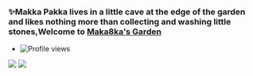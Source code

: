 
### ✨Makka Pakka lives in a little cave at the edge of the garden and likes nothing more than collecting and washing little stones,Welcome to [Maka8ka's Garden][myblog]

* ![Profile views](https://camo.githubusercontent.com/dee148c2f8e291d259bfa72ebe55de333ec4cec6dad8d4afaa664c5e527ee787/68747470733a2f2f677076632e6172747572696f2e6465762f6d616b61386b61)  
<p>
  <img src="https://github-readme-stats.mrdulin.vercel.app/api?username=Maka8ka&show_icons=true&hide_border=true&hide=prs&theme=buefy">
  <img src="https://github-readme-stats.vercel.app/api/top-langs/?username=Maka8ka&layout=compact&hide_border=true&theme=buefy&show_icons=true"> 
</p>

<!-- **Maka8ka/Maka8ka** is a ✨ _special_ ✨ repository because its `README.md` (this file) appears on your GitHub profile.

Here are some ideas to get you started:

- 🔭 I’m currently working on ...
- 🌱 I’m currently learning ...
- 👯 I’m looking to collaborate on ...
- 🤔 I’m looking for help with ...
- 💬 Ask me about ...
- 📫 How to reach me: ...
- 😄 Pronouns: ...
- ⚡ Fun fact: ...
-->
[myblog]:https://maka8ka.cc/
